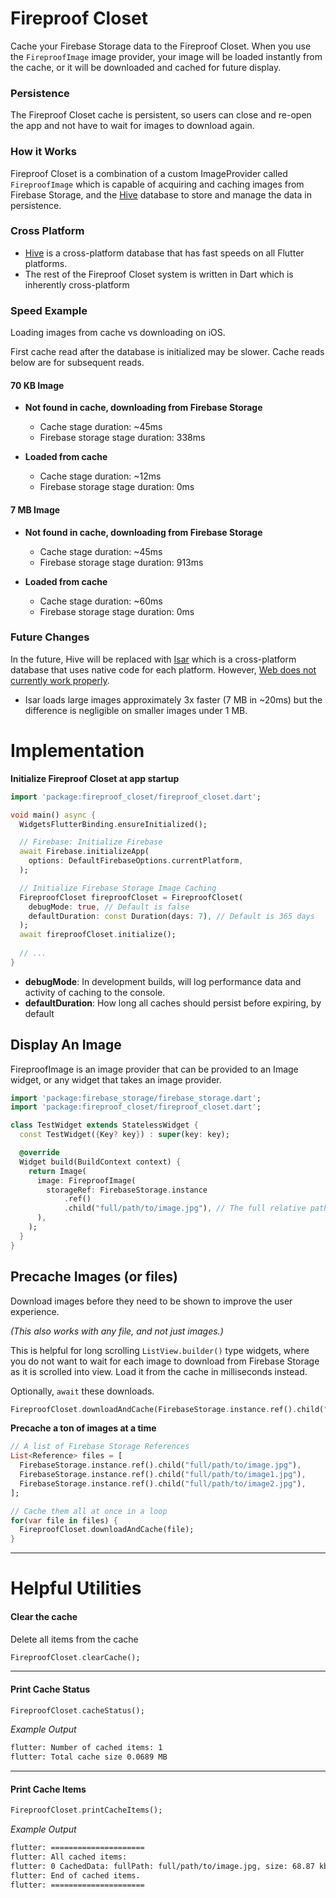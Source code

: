 # Fireproof Closet
Cache your Firebase Storage data to the Fireproof Closet. When you use the `FireproofImage`
image provider, your image will be loaded instantly from the cache, or it will be downloaded and cached for future display.

### Persistence
The Fireproof Closet cache is persistent, so users can close and re-open the app
and not have to wait for images to download again.

### How it Works
Fireproof Closet is a combination of a custom ImageProvider called `FireproofImage` which
is capable of acquiring and caching images from Firebase Storage, and the [Hive](https://pub.dev/packages/hive)
database to store and manage the data in persistence.

### Cross Platform
- [Hive](https://pub.dev/packages/hive) is a cross-platform database that has fast speeds on all Flutter platforms.
- The rest of the Fireproof Closet system is written in Dart which is inherently cross-platform

### Speed Example
Loading images from cache vs downloading on iOS.

First cache read after the database is initialized may be slower. Cache reads below are for subsequent reads. 

#### 70 KB Image
- **Not found in cache, downloading from Firebase Storage**
  - Cache stage duration: ~45ms
  - Firebase storage stage duration: 338ms


- **Loaded from cache**
    - Cache stage duration: ~12ms
    - Firebase storage stage duration: 0ms

#### 7 MB Image
- **Not found in cache, downloading from Firebase Storage**
    - Cache stage duration: ~45ms
    - Firebase storage stage duration: 913ms


- **Loaded from cache**
    - Cache stage duration: ~60ms
    - Firebase storage stage duration: 0ms

### Future Changes
In the future, Hive will be replaced with [Isar](https://pub.dev/packages/isar) which is a cross-platform database that uses
native code for each platform. However, [Web does not currently work properly](https://github.com/isar/isar/issues/686).

- Isar loads large images approximately 3x faster (7 MB in ~20ms) but the difference is negligible on smaller images under 1 MB.

# Implementation
**Initialize Fireproof Closet at app startup**
```dart
import 'package:fireproof_closet/fireproof_closet.dart';

void main() async {
  WidgetsFlutterBinding.ensureInitialized();

  // Firebase: Initialize Firebase
  await Firebase.initializeApp(
    options: DefaultFirebaseOptions.currentPlatform,
  );

  // Initialize Firebase Storage Image Caching
  FireproofCloset fireproofCloset = FireproofCloset(
    debugMode: true, // Default is false
    defaultDuration: const Duration(days: 7), // Default is 365 days
  );
  await fireproofCloset.initialize();
  
  // ...
}
```

- **debugMode**: In development builds, will log performance data and activity of caching to the console.
- **defaultDuration**: How long all caches should persist before expiring, by default

## Display An Image

FireproofImage is an image provider that can be provided to an Image widget, or
any widget that takes an image provider.
```dart
import 'package:firebase_storage/firebase_storage.dart';
import 'package:fireproof_closet/fireproof_closet.dart';

class TestWidget extends StatelessWidget {
  const TestWidget({Key? key}) : super(key: key);

  @override
  Widget build(BuildContext context) {
    return Image(
      image: FireproofImage(
        storageRef: FirebaseStorage.instance
            .ref()
            .child("full/path/to/image.jpg"), // The full relative path to the image
      ),
    );
  }
}
```

## Precache Images (or files)

Download images before they need to be shown to improve the user experience.

_(This also works with any file, and not just images.)_

This is helpful for long scrolling `ListView.builder()` type widgets, where you do not 
want to wait for each image to download from Firebase Storage as it is scrolled into view. Load
it from the cache in milliseconds instead.

Optionally, `await` these downloads.
```dart
FireproofCloset.downloadAndCache(FirebaseStorage.instance.ref().child("full/path/to/image.jpg"));
```

**Precache a ton of images at a time**
```dart
// A list of Firebase Storage References
List<Reference> files = [
  FirebaseStorage.instance.ref().child("full/path/to/image.jpg"),
  FirebaseStorage.instance.ref().child("full/path/to/image1.jpg"),
  FirebaseStorage.instance.ref().child("full/path/to/image2.jpg"),
];

// Cache them all at once in a loop
for(var file in files) {
  FireproofCloset.downloadAndCache(file);
}
```

---

# Helpful Utilities

#### Clear the cache
Delete all items from the cache

```dart
FireproofCloset.clearCache();
```

---

#### Print Cache Status

```dart
FireproofCloset.cacheStatus();
```

*Example Output*
```bash
flutter: Number of cached items: 1
flutter: Total cache size 0.0689 MB
```

---

#### Print Cache Items

```dart
FireproofCloset.printCacheItems();
```

*Example Output*
```bash
flutter: =====================
flutter: All cached items:
flutter: 0 CachedData: fullPath: full/path/to/image.jpg, size: 68.87 kb, created: 2022-11-20 20:19:04.624, expires: 2022-11-20 20:24:04.624
flutter: End of cached items.
flutter: =====================
```
